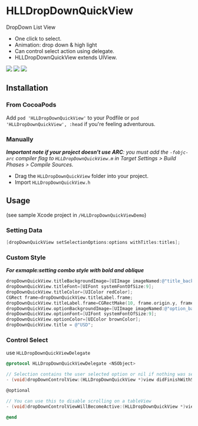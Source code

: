 # HLLDropDownQuickView

DropDown List View

* One click to select.
* Animation: drop down & high light
* Can control select action using delegate.
* HLLDropDownQuickView extends UIView.

[![](https://raw.github.com/couldhll/HLLDropDownQuickView/master/Screenshot/screenshot1.png)](https://raw.github.com/couldhll/HLLDropDownQuickView/master/Screenshot/screenshot1.png)
[![](https://raw.github.com/couldhll/HLLDropDownQuickView/master/Screenshot/screenshot2.png)](https://raw.github.com/couldhll/HLLDropDownQuickView/master/Screenshot/screenshot2.png)
[![](https://raw.github.com/couldhll/HLLDropDownQuickView/master/Screenshot/screenshot3.png)](https://raw.github.com/couldhll/HLLDropDownQuickView/master/Screenshot/screenshot3.png)

## Installation

### From CocoaPods

Add `pod 'HLLDropDownQuickView'` to your Podfile or `pod 'HLLDropDownQuickView', :head` if you're feeling adventurous.

### Manually

_**Important note if your project doesn't use ARC**: you must add the `-fobjc-arc` compiler flag to `HLLDropDownQuickView.m` in Target Settings > Build Phases > Compile Sources._

* Drag the `HLLDropDownQuickView` folder into your project.
* Import `HLLDropDownQuickView.h`

## Usage

(see sample Xcode project in `/HLLDropDownQuickViewDemo`)

### Setting Data

```objective-c
[dropDownQuickView setSelectionOptions:options withTitles:titles];
```

### Custom Style

_**For exmaple:setting combo style with bold and oblique**_

```objective-c
dropDownQuickView.titleBackgroundImage=[UIImage imageNamed:@"title_background"];
dropDownQuickView.titleFont=[UIFont systemFontOfSize:9];
dropDownQuickView.titleColor=[UIColor redColor];
CGRect frame=dropDownQuickView.titleLabel.frame;
dropDownQuickView.titleLabel.frame=CGRectMake(10, frame.origin.y, frame.size.width, frame.size.height);
dropDownQuickView.optionBackgroundImage=[UIImage imageNamed:@"option_background"];
dropDownQuickView.optionFont=[UIFont systemFontOfSize:9];
dropDownQuickView.optionColor=[UIColor brownColor];
dropDownQuickView.title = @"USD";
```

### Control Select

use `HLLDropDownQuickViewDelegate`

```objective-c
@protocol HLLDropDownQuickViewDelegate <NSObject>

// Selection contains the user selected option or nil if nothing was selected
- (void)dropDownControlView:(HLLDropDownQuickView *)view didFinishWithSelection:(id)selection;

@optional

// You can use this to disable scrolling on a tableView
- (void)dropDownControlViewWillBecomeActive:(HLLDropDownQuickView *)view;

@end
```
